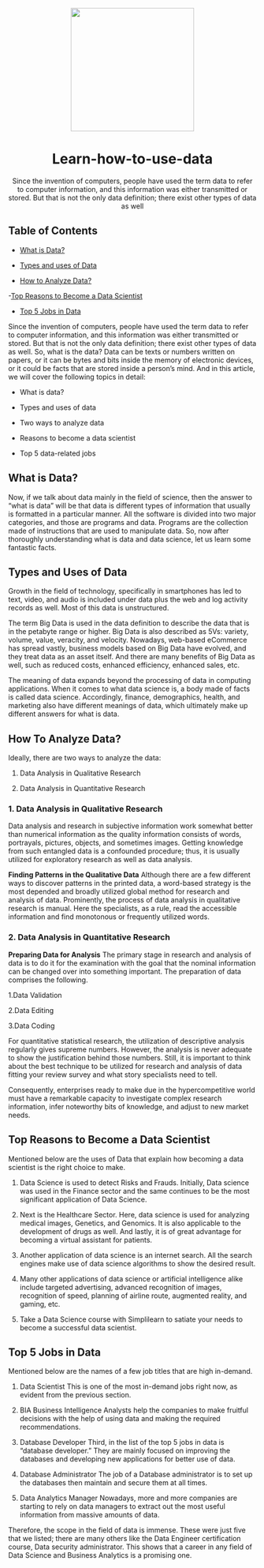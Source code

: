 <p align="center">
  <img src="" width=250px>
</p>

<h1 align="center"> Learn-how-to-use-data </h1>
<p align="center">Since the invention of computers, people have used the term data to refer to computer information, and this information was either transmitted or stored. But that is not the only data definition; there exist other types of data as well </p>

## Table of Contents

 - [What is Data?](#what-is-data) 

- [Types and uses of Data](#types-and-uses-of-data)

- [How to Analyze Data?](how-to-analyze-data)

-[Top Reasons to Become a Data Scientist](top-reasons-to-become-a-data-scientist)

- [Top 5 Jobs in Data](top-5-jobs-in-data)

Since the invention of computers, people have used the term data to refer to computer information, and this information was either transmitted or stored. But that is not the only data definition; there exist other types of data as well. So, what is the data? Data can be texts or numbers written on papers, or it can be bytes and bits inside the memory of electronic devices, or it could be facts that are stored inside a person’s mind. And in this article, we will cover the following topics in detail:

- What is data?

- Types and uses of data

- Two ways to analyze data

- Reasons to become a data scientist 

- Top 5 data-related jobs

## What is Data?
Now, if we talk about data mainly in the field of science, then the answer to “what is data” will be that data is different types of information that usually is formatted in a particular manner. All the software is divided into two major categories, and those are programs and data. Programs are the collection made of instructions that are used to manipulate data. So, now after thoroughly understanding what is data and data science, let us learn some fantastic facts.

## Types and Uses of Data
Growth in the field of technology, specifically in smartphones has led to text, video, and audio is included under data plus the web and log activity records as well. Most of this data is unstructured.

The term Big Data is used in the data definition to describe the data that is in the petabyte range or higher. Big Data is also described as 5Vs: variety, volume, value, veracity, and velocity. Nowadays, web-based eCommerce has spread vastly, business models based on Big Data have evolved, and they treat data as an asset itself. And there are many benefits of Big Data as well, such as reduced costs, enhanced efficiency, enhanced sales, etc.

The meaning of data expands beyond the processing of data in computing applications. When it comes to what data science is, a body made of facts is called data science. Accordingly, finance, demographics, health, and marketing also have different meanings of data, which ultimately make up different answers for what is data.

## How To Analyze Data?
Ideally, there are two ways to analyze the data:

1. Data Analysis in Qualitative Research

2. Data Analysis in Quantitative Research

### 1. Data Analysis in Qualitative Research
Data analysis and research in subjective information work somewhat better than numerical information as the quality information consists of words, portrayals, pictures, objects, and sometimes images. Getting knowledge from such entangled data is a confounded procedure; thus, it is usually utilized for exploratory research as well as data analysis.

**Finding Patterns in the Qualitative Data**
Although there are a few different ways to discover patterns in the printed data, a word-based strategy is the most depended and broadly utilized global method for research and analysis of data. Prominently, the process of data analysis in qualitative research is manual. Here the specialists, as a rule, read the accessible information and find monotonous or frequently utilized words.

### 2. Data Analysis in Quantitative Research

**Preparing Data for Analysis**
The primary stage in research and analysis of data is to do it for the examination with the goal that the nominal information can be changed over into something important. The preparation of data comprises the following. 

1.Data Validation

2.Data Editing

3.Data Coding

For quantitative statistical research, the utilization of descriptive analysis regularly gives supreme numbers. However, the analysis is never adequate to show the justification behind those numbers. Still, it is important to think about the best technique to be utilized for research and analysis of data fitting your review survey and what story specialists need to tell.

Consequently, enterprises ready to make due in the hypercompetitive world must have a remarkable capacity to investigate complex research information, infer noteworthy bits of knowledge, and adjust to new market needs.

## Top Reasons to Become a Data Scientist
Mentioned below are the uses of Data that explain how becoming a data scientist is the right choice to make. 

1. Data Science is used to detect Risks and Frauds. Initially, Data science was used in the Finance sector and the same continues to be the most significant application of Data Science.

2. Next is the Healthcare Sector. Here, data science is used for analyzing medical images, Genetics, and Genomics. It is also applicable to the development of drugs as well. And lastly, it is of great advantage for becoming a virtual assistant for patients.

3. Another application of data science is an internet search. All the search engines make use of data science algorithms to show the desired result.

4. Many other applications of data science or artificial intelligence alike include targeted advertising, advanced recognition of images, recognition of speed, planning of airline route, augmented reality, and gaming, etc.

5. Take a Data Science course with Simplilearn to satiate your needs to become a successful data scientist.

## Top 5 Jobs in Data
Mentioned below are the names of a few job titles that are high in-demand.

1. Data Scientist
This is one of the most in-demand jobs right now, as evident from the previous section.

2. BIA
Business Intelligence Analysts help the companies to make fruitful decisions with the help of using data and making the required recommendations.

3. Database Developer
Third, in the list of the top 5 jobs in data is “database developer.” They are mainly focused on improving the databases and developing new applications for better use of data.

4. Database Administrator
The job of a Database administrator is to set up the databases then maintain and secure them at all times.

5. Data Analytics Manager
Nowadays, more and more companies are starting to rely on data managers to extract out the most useful information from massive amounts of data.

Therefore, the scope in the field of data is immense. These were just five that we listed; there are many others like the Data Engineer certification course, Data security administrator. This shows that a career in any field of Data Science and Business Analytics is a promising one.

